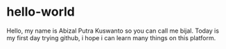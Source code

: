 # hello-world
Hello, my name is Abizal Putra Kuswanto so you can call me bijal. Today is my first day trying github, i hope i can learn many things on this platform.
